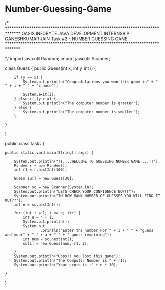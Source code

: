 # Number-Guessing-Game
/*    ******************************************************************************
      									  OASIS  INFOBYTE
       								 JAVA DEVELOPMENT INTERNSHIP
       									 GANESHKUMAR JAIN
        								Task #2:- NUMBER GUESSING GAME
	  ******************************************************************************
      
 */
import java.util.Random;
import java.util.Scanner;

class Guess {
    public Guess(int x, int y, int i) {

        if (y == x) {
            System.out.println("Congratulations you won this game in" + " " + i + " " + "chance");

            System.exit(i);
        } else if (y > x) {
            System.out.println("The computer number is greater");
        } else {
            System.out.println("The computer number is smaller");
        }

    }
}

public class task2 {

    public static void main(String[] args) {

        System.out.println("!!....WELCOME TO GUESSING NUMBER GAME....!!");
        Random r = new Random();
        int r1 = r.nextInt(100);

        Guess su[] = new Guess[30];

        Scanner sc = new Scanner(System.in);
        System.out.println("LETS CHECK YOUR CONFIDENCE NOW!!");
        System.out.println("IN HOW MANY NUMBER OF GUESSES YOU WILL FIND IT OUT??");
        int n = sc.nextInt();

        for (int i = 1; i <= n; i++) {
            int a = n - i;
            System.out.println();
            System.out
                    .println("Enter the number For " + i + " " + "guess and your" + " " + a + " " + " guess remaining");
            int num = sc.nextInt();
            su[i] = new Guess(num, r1, i);

        }
        System.out.println("Opps!! you lost this game");
        System.out.println("The Computer Number is:" + r1);
        System.out.println("Your score is :" + n * 10);

    }

}
